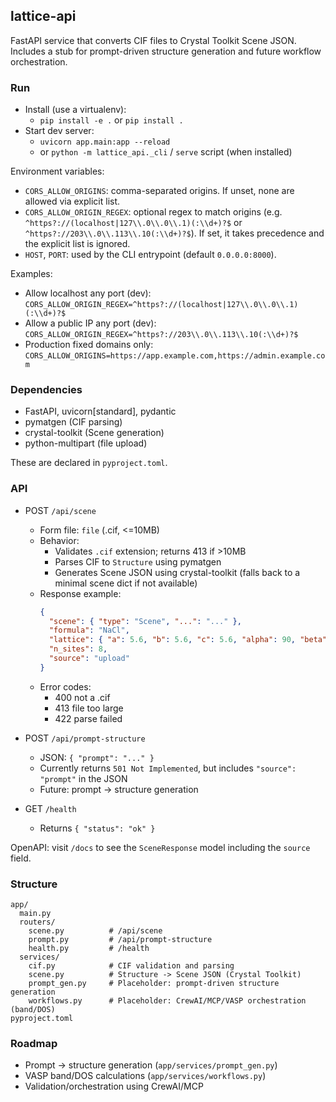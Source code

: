 ## lattice-api

FastAPI service that converts CIF files to Crystal Toolkit Scene JSON. Includes a stub for prompt-driven structure generation and future workflow orchestration.

### Run

- Install (use a virtualenv):
  - `pip install -e .` or `pip install .`
- Start dev server:
  - `uvicorn app.main:app --reload`
  - or `python -m lattice_api._cli` / `serve` script (when installed)

Environment variables:
- `CORS_ALLOW_ORIGINS`: comma-separated origins. If unset, none are allowed via explicit list.
- `CORS_ALLOW_ORIGIN_REGEX`: optional regex to match origins (e.g. `^https?://(localhost|127\\.0\\.0\\.1)(:\\d+)?$` or `^https?://203\\.0\\.113\\.10(:\\d+)?$`). If set, it takes precedence and the explicit list is ignored.
- `HOST`, `PORT`: used by the CLI entrypoint (default `0.0.0.0:8000`).

Examples:
- Allow localhost any port (dev): `CORS_ALLOW_ORIGIN_REGEX=^https?://(localhost|127\\.0\\.0\\.1)(:\\d+)?$`
- Allow a public IP any port (dev): `CORS_ALLOW_ORIGIN_REGEX=^https?://203\\.0\\.113\\.10(:\\d+)?$`
- Production fixed domains only: `CORS_ALLOW_ORIGINS=https://app.example.com,https://admin.example.com`

### Dependencies
- FastAPI, uvicorn[standard], pydantic
- pymatgen (CIF parsing)
- crystal-toolkit (Scene generation)
- python-multipart (file upload)

These are declared in `pyproject.toml`.

### API

- POST `/api/scene`
  - Form file: `file` (.cif, <=10MB)
  - Behavior:
    - Validates `.cif` extension; returns 413 if >10MB
    - Parses CIF to `Structure` using pymatgen
    - Generates Scene JSON using crystal-toolkit (falls back to a minimal scene dict if not available)
  - Response example:
    ```json
    {
      "scene": { "type": "Scene", "...": "..." },
      "formula": "NaCl",
      "lattice": { "a": 5.6, "b": 5.6, "c": 5.6, "alpha": 90, "beta": 90, "gamma": 90, "volume": 179.4 },
      "n_sites": 8,
      "source": "upload"
    }
    ```
  - Error codes:
    - 400 not a .cif
    - 413 file too large
    - 422 parse failed

- POST `/api/prompt-structure`
  - JSON: `{ "prompt": "..." }`
  - Currently returns `501 Not Implemented`, but includes `"source": "prompt"` in the JSON
  - Future: prompt -> structure generation

- GET `/health`
  - Returns `{ "status": "ok" }`

OpenAPI: visit `/docs` to see the `SceneResponse` model including the `source` field.

### Structure
```
app/
  main.py
  routers/
    scene.py          # /api/scene
    prompt.py         # /api/prompt-structure
    health.py         # /health
  services/
    cif.py            # CIF validation and parsing
    scene.py          # Structure -> Scene JSON (Crystal Toolkit)
    prompt_gen.py     # Placeholder: prompt-driven structure generation
    workflows.py      # Placeholder: CrewAI/MCP/VASP orchestration (band/DOS)
pyproject.toml
```

### Roadmap
- Prompt -> structure generation (`app/services/prompt_gen.py`)
- VASP band/DOS calculations (`app/services/workflows.py`)
- Validation/orchestration using CrewAI/MCP
